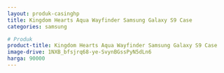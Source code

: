 ```yaml
---
layout: produk-casinghp
title: Kingdom Hearts Aqua Wayfinder Samsung Galaxy S9 Case
categories: samsung

# Produk
product-title: Kingdom Hearts Aqua Wayfinder Samsung Galaxy S9 Case
image-drive: 1NXB_bfsjrq68-ye-SvynBGssPyN5dLn6
harga: 90000
---
```

